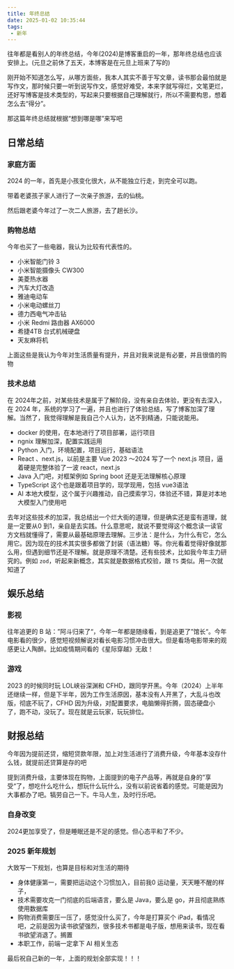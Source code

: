 ```yaml
---
title: 年终总结
date: 2025-01-02 10:35:44
tags:
 - 新年
---
```


往年都是看别人的年终总结，今年(2024)是博客重启的一年，那年终总结也应该安排上。(元旦之前休了五天，本博客是在元旦上班来了写的)

刚开始不知道怎么写，从哪方面些，我本人其实不善于写文章，读书那会最怕就是写作文，那时候只要一听到说写作文，感觉好难受，本来字就写得烂，文笔更烂，还好写博客是技术类型的，写起来只要根据自己理解就行，所以不需要构思，想着怎么去“得分”。

那这篇年终总结就根据“想到哪是哪”来写吧

## 日常总结

### 家庭方面

2024 的一年，首先是小孩变化很大，从不能独立行走，到完全可以跑。

带着老婆孩子家人进行了一次亲子旅游，去的仙桃。

然后跟老婆今年过了一次二人旅游，去了趟长沙。

### 购物总结

今年也买了一些电器，我认为比较有代表性的。

- 小米智能门铃 3
- 小米智能摄像头 CW300
- 美菱热水器
- 汽车大灯改造
- 雅迪电动车
- 小米电动螺丝刀
- 德力西电气冲击钻
- 小米 Redmi 路由器 AX6000
- 希捷4TB 台式机械硬盘
- 天友麻将机

上面这些是我认为今年对生活质量有提升，并且对我来说是有必要，并且很值的购物

### 技术总结

在 2024年之前，对某些技术是属于了解阶段，没有亲自去体验，更没有去深入，在 2024 年，系统的学习了一遍，并且也进行了体验总结，写了博客加深了理解。当然了，我觉得理解是我自己个人认为，达不到精通，只能说能用。

- docker 的使用，在本地进行了项目部署，运行项目
- ngnix 理解加深，配置实践运用
- Python 入门，环境配置，项目运行，基础语法
- React 、next.js，以前是主要 Vue 2023 ～2024 写了一个 next.js 项目，逼着硬是完整体验了一波 react，next.js
- Java 入门吧，对框架例如 Spring boot 还是无法理解核心原理
- TypeScript 这个也是跟着项目学的，现学现用，包括 vue3语法
- AI 本地大模型，这个属于兴趣推动，自己摸索学习，体验还不错，算是对本地大模型入门使用吧
  

去年对这些技术的加深，我总结出一个烂大街的道理，但是确实还是蛮有道理，就是一定要从0 到1，亲自是去实践。什么意思呢，就说不要觉得这个概念读一读官方文档就懂得了，需要从最基础原理去理解。三步法：是什么，为什么有它，怎么用它。因为现在的技术其实很多都做了封装（语法糖）等。你光看着觉得好像就那么用，但遇到细节还是不理解。就是原理不清楚。还有些技术，比如我今年主力研究的。例如 `zod`，听起来新概念，其实就是数据格式校验，跟 `TS` 类似。用一次就知道了

## 娱乐总结

### 影视

往年追更的 B 站：”阿斗归来了“，今年一年都是随缘看，到是追更了”馆长“。今年电影看的很少，感觉短视频解说对看长电影习惯冲击很大。但是看场电影带来的观感更让人陶醉。比如疫情期间看的《星际穿越》无敌！

### 游戏

2023 的时候同时玩 LOL峡谷深渊和 CFHD，跟同学开黑。今年（2024）上半年还继续一样，但是下半年，因为工作生活原因，基本没有人开黑了，大乱斗也改版，彻底不玩了，CFHD 因为升级，对配置要求，电脑懒得折腾，固态硬盘小了，跑不动，没玩了。现在就是云玩家，玩玩排位。

## 财报总结

今年因为提前还贷，缩短贷款年限，加上对生活进行了消费升级，今年基本没存什么钱，就提前还贷算是存的吧

提到消费升级，主要体现在购物，上面提到的电子产品等，再就是自身的”享受“了，想吃什么吃什么，想玩什么玩什么，没有以前说省着的感觉。可能是因为大事都办了吧。犒劳自己一下。牛马人生，及时行乐吧。

### 自身改变

2024更加享受了，但是睡眠还是不足的感觉。但心态平和了不少。

### 2025 新年规划

大致写一下规划，也算是目标和对生活的期待

- 身体健康第一，需要把运动这个习惯加入，目前我0 运动量，天天睡不醒的样子，
- 技术需要攻克一门彻底的后端语言，要么是 Java，要么是 go，并且彻底熟练使用数据库
- 购物消费需要压一压了，感觉没什么买了，今年是打算买个 iPad，看情况吧，之前是因为读书欲望强烈，很多技术书都是电子版，想用来读书，现在看书欲望消退了。搁置
- 本职工作，前端一定拿下 AI 相关生态

最后祝自己新的一年，上面的规划全部实现！！！
